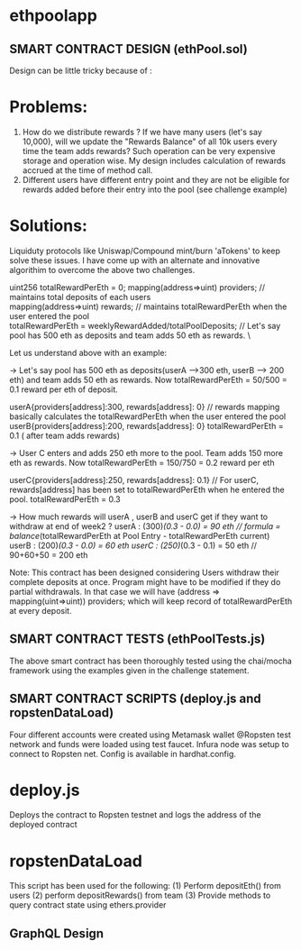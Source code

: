 # ethpoolapp

## SMART CONTRACT DESIGN (ethPool.sol)

Design can be little tricky because of : 
# Problems:
1. How do we distribute rewards ? If we have many users (let's say 10,000), will we update the "Rewards Balance" of all 10k users every time the team adds rewards?
   Such operation can be very expensive storage and operation wise. My design includes calculation of rewards accrued at the time of method call.
2. Different users have different entry point and they are not be eligible for rewards added before their entry into the pool (see challenge example) 

# Solutions:
Liquiduty protocols like Uniswap/Compound mint/burn 'aTokens' to keep solve these issues. I have come up with an alternate and innovative algorithim to overcome the above two challenges. 

  uint256 totalRewardPerEth = 0;
  mapping(address=>uint) providers; // maintains total deposits of each users \
  mapping(address=>uint) rewards;  // maintains totalRewardPerEth when the user entered the pool \
  totalRewardPerEth = weeklyRewardAdded/totalPoolDeposits; // Let's say pool has 500 eth as deposits and team adds 50 eth as rewards. \

 Let us understand above with an example: 
  
-> Let's say pool has 500 eth as deposits(userA -->300 eth, userB --> 200 eth) and team adds 50 eth as rewards. Now totalRewardPerEth = 50/500 = 0.1 reward per eth 
   of deposit. 
   
   userA{providers[address]:300, rewards[address]: 0} // rewards mapping basically calculates the totalRewardPerEth when the user entered the pool
   userB{providers[address]:200, rewards[address]: 0}
   totalRewardPerEth = 0.1 ( after team adds rewards)
   
-> User C enters and adds 250 eth more to the pool. Team adds 150 more eth as rewards. Now totalRewardPerEth = 150/750 = 0.2 reward per eth   
   
   userC{providers[address]:250, rewards[address]: 0.1} // For userC, rewards[address] has been set to totalRewardPerEth when he entered the pool.
   totalRewardPerEth = 0.3
 
 -> How much rewards will userA , userB and userC get if they want to withdraw at end of week2 ?
    userA : (300)*(0.3 - 0.0) = 90 eth // formula = balance*(totalRewardPerEth at Pool Entry - totalRewardPerEth current)
    userB : (200)*(0.3 - 0.0) = 60 eth
    userC : (250)*(0.3 - 0.1) = 50 eth // 90+60+50 = 200 eth

 Note: This contract has been designed considering Users withdraw their complete deposits at once. Program might have to be modified if they do partial    withdrawals. In that case we will have (address => mapping(uint=>uint)) providers; which will keep record of totalRewardPerEth at every deposit.

## SMART CONTRACT TESTS (ethPoolTests.js)

The above smart contract has been thoroughly tested using the chai/mocha framework using the examples given in the challenge statement. 

## SMART CONTRACT SCRIPTS (deploy.js and ropstenDataLoad)

Four different accounts were created using Metamask wallet @Ropsten test network and funds were loaded using test faucet. Infura node was setup to connect to Ropsten net. Config is available in hardhat.config. 

# deploy.js
Deploys the contract to Ropsten testnet and logs the address of the deployed contract

# ropstenDataLoad
This script has been used for the following: (1) Perform depositEth() from users (2) perform depositRewards() from team (3) Provide methods to query contract state using ethers.provider

## GraphQL Design








